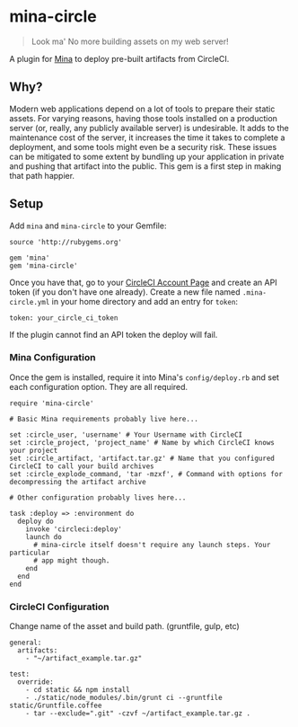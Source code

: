 # mina-circle

>Look ma' No more building assets on my web server!

A plugin for [Mina](https://github.com/sparkbox/mina-circle) to deploy pre-built
artifacts from CircleCI.

## Why?

Modern web applications depend on a lot of tools to prepare their static
assets. For varying reasons, having those tools installed on a production server
(or, really, any publicly available server) is undesirable. It adds to the
maintenance cost of the server, it increases the time it takes to complete a
deployment, and some tools might even be a security risk. These issues can be
mitigated to some extent by bundling up your application in private and pushing
that artifact into the public. This gem is a first step in making that path
happier.

## Setup

Add `mina` and `mina-circle` to your Gemfile:

    source 'http://rubygems.org'

    gem 'mina'
    gem 'mina-circle'

Once you have that, go to your [CircleCI Account
Page](https://circleci.com/account/api) and create an API token (if you don't have
one already). Create a new file named `.mina-circle.yml` in your home directory
and add an entry for `token`:

    token: your_circle_ci_token

If the plugin cannot find an API token the deploy will fail.

### Mina Configuration
Once the gem is installed, require it into Mina's `config/deploy.rb` and set
each configuration option. They are all required.

    require 'mina-circle'

    # Basic Mina requirements probably live here...

    set :circle_user, 'username' # Your Username with CircleCI
    set :circle_project, 'project_name' # Name by which CircleCI knows your project
    set :circle_artifact, 'artifact.tar.gz' # Name that you configured CircleCI to call your build archives
    set :circle_explode_command, 'tar -mzxf', # Command with options for decompressing the artifact archive

    # Other configuration probably lives here...

    task :deploy => :environment do
      deploy do
        invoke 'circleci:deploy'
        launch do
          # mina-circle itself doesn't require any launch steps. Your particular
          # app might though.
        end
      end
    end

### CircleCI Configuration
Change name of the asset and build path.  (gruntfile, gulp, etc)

    general:
      artifacts:
        - "~/artifact_example.tar.gz"

    test:
      override:
        - cd static && npm install
        - ./static/node_modules/.bin/grunt ci --gruntfile static/Gruntfile.coffee
        - tar --exclude=".git" -czvf ~/artifact_example.tar.gz .

